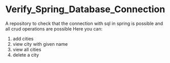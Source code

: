 # Verify_Spring_Database_Connection

A repository to check that the connection with sql in spring is possible and all crud operations are possible
Here you can:
1. add cities
2. view city with given name
3. view all cities
4. delete a city
